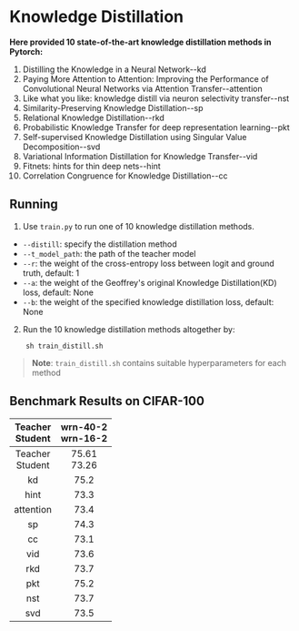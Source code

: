 # Knowledge Distillation
**Here provided 10 state-of-the-art knowledge distillation methods in Pytorch:**
1. Distilling the Knowledge in a Neural Network--kd
2. Paying More Attention to Attention: Improving the Performance of Convolutional Neural Networks via Attention Transfer--attention
3. Like what you like: knowledge distill via neuron selectivity transfer--nst
4. Similarity-Preserving Knowledge Distillation--sp
5. Relational Knowledge Distillation--rkd
6. Probabilistic Knowledge Transfer for deep representation learning--pkt
7. Self-supervised Knowledge Distillation using Singular Value Decomposition--svd
8. Variational Information Distillation for Knowledge Transfer--vid
9. Fitnets: hints for thin deep nets--hint
10. Correlation Congruence for Knowledge Distillation--cc
## Running
1. Use  `train.py` to run one of 10 knowledge distillation methods.
- `--distill`: specify the distillation method
- `--t_model_path`: the path of the teacher model
- `--r`: the weight of the cross-entropy loss between logit and ground truth, default: 1
- `--a`: the weight of the Geoffrey's original Knowledge Distillation(KD) loss, default: None
- `--b`: the weight of the specified knowledge distillation loss, default: None
2. Run the 10 knowledge distillation methods altogether by:
```
    sh train_distill.sh
```
> **Note**: `train_distill.sh` contains suitable hyperparameters for each method
## Benchmark Results on CIFAR-100
| Teacher <br> Student | wrn-40-2 <br> wrn-16-2
|:---------------:|:-----------------:|
| Teacher <br> Student |    75.61 <br> 73.26    |
| kd | 75.2 | 
| hint | 73.3 |
| attention | 73.4 | 
| sp | 74.3 | 
| cc | 73.1 | 
| vid | 73.6| 
| rkd | 73.7 | 
| pkt | 75.2 | 
| nst | 73.7| 
| svd | 73.5 | 

